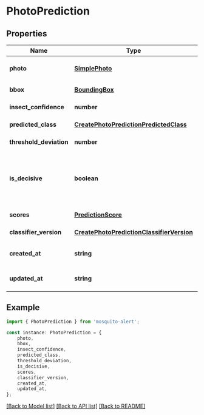 # PhotoPrediction


## Properties

Name | Type | Description | Notes
------------ | ------------- | ------------- | -------------
**photo** | [**SimplePhoto**](SimplePhoto.md) |  | [readonly] [default to undefined]
**bbox** | [**BoundingBox**](BoundingBox.md) |  | [default to undefined]
**insect_confidence** | **number** | Insect confidence | [default to undefined]
**predicted_class** | [**CreatePhotoPredictionPredictedClass**](CreatePhotoPredictionPredictedClass.md) |  | [default to undefined]
**threshold_deviation** | **number** |  | [default to undefined]
**is_decisive** | **boolean** | Indicates if this prediction can close the identification task. | [optional] [default to undefined]
**scores** | [**PredictionScore**](PredictionScore.md) |  | [default to undefined]
**classifier_version** | [**CreatePhotoPredictionClassifierVersion**](CreatePhotoPredictionClassifierVersion.md) |  | [default to undefined]
**created_at** | **string** |  | [readonly] [default to undefined]
**updated_at** | **string** |  | [readonly] [default to undefined]

## Example

```typescript
import { PhotoPrediction } from 'mosquito-alert';

const instance: PhotoPrediction = {
    photo,
    bbox,
    insect_confidence,
    predicted_class,
    threshold_deviation,
    is_decisive,
    scores,
    classifier_version,
    created_at,
    updated_at,
};
```

[[Back to Model list]](../README.md#documentation-for-models) [[Back to API list]](../README.md#documentation-for-api-endpoints) [[Back to README]](../README.md)
